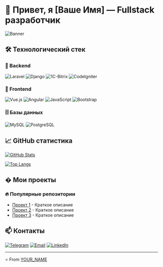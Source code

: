 # 👋 Привет, я [Ваше Имя] — Fullstack разработчик

![Banner](https://via.placeholder.com/1920x600/2d3748/ffffff?text=Welcome+to+my+GitHub)

## 🛠 Технологический стек

### 🔧 Backend
![Laravel](https://img.shields.io/badge/Laravel-FF2D20?style=for-the-badge&logo=laravel&logoColor=white)
![Django](https://img.shields.io/badge/Django-092E20?style=for-the-badge&logo=django&logoColor=white)
![1C-Bitrix](https://img.shields.io/badge/1C_Bitrix-5A67D8?style=for-the-badge)
![CodeIgniter](https://img.shields.io/badge/CodeIgniter-EF4223?style=for-the-badge&logo=codeigniter&logoColor=white)

### 🎨 Frontend
![Vue.js](https://img.shields.io/badge/Vue.js-4FC08D?style=for-the-badge&logo=vue.js&logoColor=white)
![Angular](https://img.shields.io/badge/Angular-DD0031?style=for-the-badge&logo=angular&logoColor=white)
![JavaScript](https://img.shields.io/badge/JavaScript-F7DF1E?style=for-the-badge&logo=javascript&logoColor=black)
![Bootstrap](https://img.shields.io/badge/Bootstrap-7952B3?style=for-the-badge&logo=bootstrap&logoColor=white)

### 🗄️ Базы данных
![MySQL](https://img.shields.io/badge/MySQL-4479A1?style=for-the-badge&logo=mysql&logoColor=white)
![PostgreSQL](https://img.shields.io/badge/PostgreSQL-4169E1?style=for-the-badge&logo=postgresql&logoColor=white)

## 📈 GitHub статистика

[![GitHub Stats](https://github-readme-stats.vercel.app/api?username=YOUR_USERNAME&show_icons=true&theme=radical)](https://github.com/YOUR_USERNAME)

[![Top Langs](https://github-readme-stats.vercel.app/api/top-langs/?username=YOUR_USERNAME&layout=compact&theme=radical)](https://github.com/YOUR_USERNAME)

## � Мои проекты

### 🔥 Популярные репозитории
- [Проект 1](https://github.com/YOUR_USERNAME/project1) - Краткое описание
- [Проект 2](https://github.com/YOUR_USERNAME/project2) - Краткое описание
- [Проект 3](https://github.com/YOUR_USERNAME/project3) - Краткое описание

## 📫 Контакты

[![Telegram](https://img.shields.io/badge/Telegram-2CA5E0?style=for-the-badge&logo=telegram&logoColor=white)](https://t.me/your_username)
[![Email](https://img.shields.io/badge/Email-D14836?style=for-the-badge&logo=gmail&logoColor=white)](mailto:your@email.com)
[![LinkedIn](https://img.shields.io/badge/LinkedIn-0077B5?style=for-the-badge&logo=linkedin&logoColor=white)](https://linkedin.com/in/your-profile)

---

⭐️ From [YOUR_NAME](https://github.com/YOUR_USERNAME)
